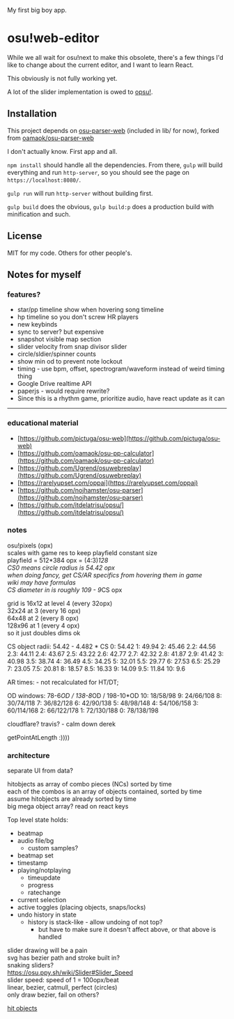 My first big boy app.

# osu!web-editor

While we all wait for osu!next to make this obsolete, there's a few things I'd like to change about the current editor, and I want to learn React.

This obviously is not fully working yet.

A lot of the slider implementation is owed to [opsu!](https://github.com/itdelatrisu/opsu).

## Installation

This project depends on [osu-parser-web](https://github.com/derekxwu/osu-parser-web) (included in lib/ for now), forked from [oamaok/osu-parser-web](https://github.com/oamaok/osu-parser-web)

I don't actually know. First app and all.

`npm install` should handle all the dependencies. From there, `gulp` will build everything and run `http-server`, so you should see the page on `https://localhost:8080/`.

`gulp run` will run `http-server` without building first.

`gulp build` does the obvious, `gulp build:p` does a production build with minification and such.

## License

MIT for my code. Others for other people's.

## Notes for myself

### features?

* star/pp timeline show when hovering song timeline
* hp timeline so you don't screw HR players
* new keybinds
* sync to server? but expensive
* snapshot visible map section
* slider velocity from snap divisor slider
* circle/sldier/spinner counts
* show min od to prevent note lockout
* timing - use bpm, offset, spectrogram/waveform instead of weird timing thing
* Google Drive realtime API
* paperjs - would require rewrite?
* Since this is a rhythm game, prioritize audio, have react update as it can

***

### educational material

* [https://github.com/pictuga/osu-web](https://github.com/pictuga/osu-web)
* [https://github.com/oamaok/osu-pp-calculator](https://github.com/oamaok/osu-pp-calculator)
* [https://github.com/Ugrend/osuwebreplay](https://github.com/Ugrend/osuwebreplay)
* [https://rarelyupset.com/oppai](https://rarelyupset.com/oppai)
* [https://github.com/nojhamster/osu-parser](https://github.com/nojhamster/osu-parser)
* [https://github.com/itdelatrisu/opsu/](https://github.com/itdelatrisu/opsu/)

### notes

osu!pixels (opx)  
scales with game res to keep playfield constant size  
playfield = 512*384 opx = (4:3)*128  
CS0 means circle radius is 54.42 opx  
when doing fancy, get CS/AR specifics from hovering them in game  
wiki may have formulas  
CS diameter in is roughly 109 - 9*CS opx  

grid is 16x12 at level 4 (every 32opx)  
32x24 at 3 (every 16 opx)  
64x48 at 2 (every 8 opx)  
128x96 at 1 (every 4 opx)  
so it just doubles dims ok

CS object radii: 54.42 - 4.482 * CS
0: 54.42
1: 49.94
2: 45.46
2.2: 44.56
2.3: 44.11
2.4: 43.67
2.5: 43.22
2.6: 42.77
2.7: 42.32
2.8: 41.87
2.9: 41.42
3: 40.98
3.5: 38.74
4: 36.49
4.5: 34.25
5: 32.01
5.5: 29.77
6: 27.53
6.5: 25.29
7: 23.05
7.5: 20.81
8: 18.57
8.5: 16.33
9: 14.09
9.5: 11.84
10: 9.6

AR times: - not recalculated for HT/DT; <audio> changes playback rate by itself
Piecewise linear
0: 1800ms
1: 1680ms
2: 1560ms
3: 1440ms
4: 1320ms
4.2: 1296ms
4.3: 1283ms
4.4: 1271ms
4.5: 1260ms
4.6: 1248ms
4.7: 1236ms
4.8: 1223ms
4.9: 1211ms
5: 1200ms !!! Break point
5.2: 1170ms
5.3: 1154ms
5.4: 1139ms
5.5: 1125ms
5.6: 1110ms
5.8: 1079ms
6: 1050ms
7: 900ms
8: 750ms
9: 600ms
10: 450ms

OD windows: 78-6*OD / 138-8*OD / 198-10*OD
10: 18/58/98
9: 24/66/108
8: 30/74/118
7: 36/82/128
6: 42/90/138
5: 48/98/148
4: 54/106/158
3: 60/114/168
2: 66/122/178
1: 72/130/188
0: 78/138/198

cloudflare? travis? - calm down derek

getPointAtLength :))))

### architecture

separate UI from data?

hitobjects as array of combo pieces (NCs) sorted by time  
each of the combos is an array of objects contained, sorted by time  
assume hitobjects are already sorted by time  
big mega object array? read on react keys

Top level state holds:
* beatmap
* audio file/bg
	- custom samples?
* beatmap set
* timestamp
* playing/notplaying
    - timeupdate
    - progress
    - ratechange
* current selection
* active toggles (placing objects, snaps/locks)
* undo history in state
	* history is stack-like - allow undoing of not top?
		* but have to make sure it doesn't affect above, or that above is handled


slider drawing will be a pain  
svg has bezier path and stroke built in?  
	snaking sliders?  
	https://osu.ppy.sh/wiki/Slider#Slider_Speed  
	slider speed: speed of 1 = 100opx/beat  
	linear, bezier, catmull, perfect (circles)  
		only draw bezier, fail on others?

[hit objects](https://github.com/derekxwu/osu-wiki/blob/patch-1/wiki/osu!_File_Formats/Osu_\(file_format\)/en.md#hit-objects)